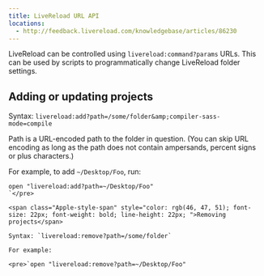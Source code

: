 ```yaml
---
title: LiveReload URL API
locations:
  - http://feedback.livereload.com/knowledgebase/articles/86230
---
```


LiveReload can be controlled using `livereload:command?params` URLs. This can be used by scripts to programmatically change LiveReload folder settings.

## Adding or updating projects

Syntax: `livereload:add?path=/some/folder&amp;compiler-sass-mode=compile`

Path is a URL-encoded path to the folder in question. (You can skip URL encoding as long as the path does not contain ampersands, percent signs or plus characters.)

For example, to add `~/Desktop/Foo`, run:

    open "livereload:add?path=~/Desktop/Foo"
    `</pre>

    <span class="Apple-style-span" style="color: rgb(46, 47, 51); font-size: 22px; font-weight: bold; line-height: 22px; ">Removing projects</span>

    Syntax: `livereload:remove?path=/some/folder`

    For example:

    <pre>`open "livereload:remove?path=~/Desktop/Foo"
    